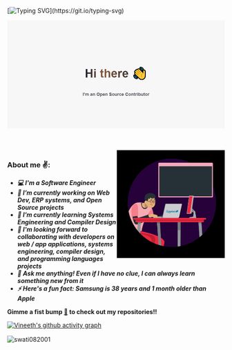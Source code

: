 [![Typing SVG](https://readme-typing-svg.herokuapp.com?color=%2336BCF7&width=875&lines=Hey+there!+I'm+Vineeth%2C+a+CS+grad+from+BMS+College+of+Engineering;I+develop+websites%2C+software+and+network+applications;I'm+a+Web+developer%2C+Software+engineer+and+an+Open+Source+Contributor;I+also+have+a+keen+interest+in+Systems+engineering;)](https://git.io/typing-svg)

<!--
**vinsdragonis/vinsdragonis** is a ✨ _special_ ✨ repository because its `README.md` (this file) appears on your GitHub profile.

Here are some ideas to get you started:

- 🔭 I’m currently working on ...
- 🌱 I’m currently learning ...
- 👯 I’m looking to collaborate on ...
- 🤔 I’m looking for help with ...
- 💬 Ask me about ...
- 📫 How to reach me: ...
- 😄 Pronouns: ...
- ⚡ Fun fact: ...
-->

<p align = "center">
  	<img src = "banner - open source (1).png" alt = "banner - open source.png">
  	<br>
</p>

##

<br />
<img src = "giphy.gif" align="right" width="250px">

### About me ✌:

- ***💻 I'm a Software Engineer***
- ***🔭 I’m currently working on Web Dev, ERP systems, and Open Source projects***
- ***🌱 I’m currently learning Systems Engineering and Compiler Design***
- ***🤝 I'm looking forward to collaborating with developers on web / app applications, systems engineering, compiler design, and programming languages projects***
- ***💬 Ask me anything! Even if I have no clue, I can always learn something new from it***
- ***⚡ Here's a fun fact: Samsung is 38 years and 1 month older than Apple***

**Gimme a fist bump <a href="https://github.com/vinsdragonis?tab=repositories">👊</a> to check out my repositories!!**

[![Vineeth's github activity graph](https://github-readme-activity-graph.vercel.app/graph?username=vinsdragonis&bg_color=212121&color=ffffff&line=5c85ff&point=4df3ff&area=true&hide_border=true)](https://github.com/ashutosh00710/github-readme-activity-graph)

<img align="center" src="https://github-readme-streak-stats.herokuapp.com/?user=vinsdragonis" alt="swati082001" />

<!-- [![@vinsdragonis's Holopin board](https://holopin.io/api/user/board?user=vinsdragonis)](https://holopin.io/@vinsdragonis) -->

<!-- ![Metrics](https://metrics.lecoq.io/vinsdragonis?template=classic&repositories.forks=true&isocalendar=1&languages=1&habits=1&people=1&followup=1&achievements=1&code=1&notable=1&leetcode=1&introduction=1&gists=1&base=header%2C%20activity%2C%20community%2C%20repositories%2C%20metadata&base.indepth=false&base.hireable=false&base.skip=false&isocalendar=false&isocalendar.duration=half-year&languages=false&languages.limit=8&languages.threshold=0%25&languages.other=false&languages.colors=github&languages.sections=most-used&languages.details=percentage&languages.indepth=false&languages.analysis.timeout=15&languages.analysis.timeout.repositories=7.5&languages.categories=markup%2C%20programming&languages.recent.categories=markup%2C%20programming&languages.recent.load=300&languages.recent.days=14&habits=false&habits.from=200&habits.days=14&habits.facts=true&habits.charts=false&habits.charts.type=classic&habits.trim=false&habits.languages.limit=8&habits.languages.threshold=0%25&followup=false&followup.sections=repositories&followup.indepth=true&followup.archived=true&people=false&people.limit=10&people.identicons=false&people.identicons.hide=false&people.size=20&people.types=followers%2C%20following&people.shuffle=true&achievements=false&achievements.threshold=C&achievements.secrets=true&achievements.display=detailed&achievements.limit=0&notable=false&notable.from=all&notable.repositories=false&notable.indepth=false&notable.types=commit&notable.self=false&code=false&code.lines=12&code.load=400&code.days=3&code.visibility=public&gists=false&introduction=false&introduction.title=true&leetcode=false&leetcode.user=.user.login&leetcode.sections=solved&leetcode.limit.skills=10&leetcode.limit.recent=2&config.timezone=Asia%2FCalcutta&config.octicon=true) -->

<!-- [![Vineeth's github activity graph](https://activity-graph.herokuapp.com/graph?username=vinsdragonis&bg_color=0c0d0d&color=ffffff&line=ffffff&point=00e1ff&area=true&hide_border=true)](https://github.com/ashutosh00710/github-readme-activity-graph) -->

<br/>
 
<!-- [![Check out vinsdragonis's profile on stardev.io](https://stardev.io/developers/vinsdragonis/badge/languages/global.svg)](https://stardev.io/developers/vinsdragonis) -->

